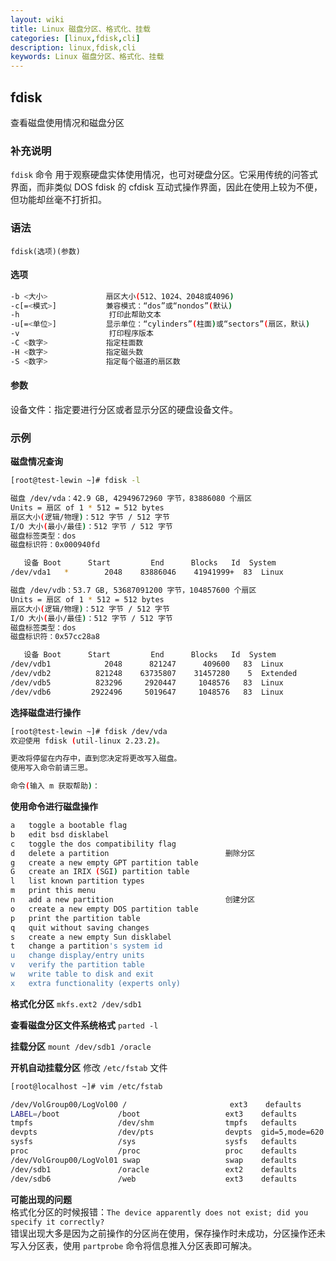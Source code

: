 ```yaml
---
layout: wiki
title: Linux 磁盘分区、格式化、挂载
categories: [linux,fdisk,cli]
description: linux,fdisk,cli
keywords: Linux 磁盘分区、格式化、挂载
---
```


## fdisk
查看磁盘使用情况和磁盘分区

### 补充说明
`fdisk` 命令 用于观察硬盘实体使用情况，也可对硬盘分区。它采用传统的问答式界面，而非类似 DOS fdisk 的 cfdisk 互动式操作界面，因此在使用上较为不便，但功能却丝毫不打折扣。

### 语法
`fdisk(选项)(参数)`

#### 选项
``` sh
-b <大小>             扇区大小(512、1024、2048或4096)
-c[=<模式>]           兼容模式：“dos”或“nondos”(默认)
-h                    打印此帮助文本
-u[=<单位>]           显示单位：“cylinders”(柱面)或“sectors”(扇区，默认)
-v                    打印程序版本
-C <数字>             指定柱面数
-H <数字>             指定磁头数
-S <数字>             指定每个磁道的扇区数
```

#### 参数
设备文件：指定要进行分区或者显示分区的硬盘设备文件。

### 示例
**磁盘情况查询**
``` sh
[root@test-lewin ~]# fdisk -l

磁盘 /dev/vda：42.9 GB, 42949672960 字节，83886080 个扇区
Units = 扇区 of 1 * 512 = 512 bytes
扇区大小(逻辑/物理)：512 字节 / 512 字节
I/O 大小(最小/最佳)：512 字节 / 512 字节
磁盘标签类型：dos
磁盘标识符：0x000940fd

   设备 Boot      Start         End      Blocks   Id  System
/dev/vda1   *        2048    83886046    41941999+  83  Linux

磁盘 /dev/vdb：53.7 GB, 53687091200 字节，104857600 个扇区
Units = 扇区 of 1 * 512 = 512 bytes
扇区大小(逻辑/物理)：512 字节 / 512 字节
I/O 大小(最小/最佳)：512 字节 / 512 字节
磁盘标签类型：dos
磁盘标识符：0x57cc28a8

   设备 Boot      Start         End      Blocks   Id  System
/dev/vdb1            2048      821247      409600   83  Linux
/dev/vdb2          821248    63735807    31457280    5  Extended
/dev/vdb5          823296     2920447     1048576   83  Linux
/dev/vdb6         2922496     5019647     1048576   83  Linux
```

**选择磁盘进行操作**
``` sh
[root@test-lewin ~]# fdisk /dev/vda
欢迎使用 fdisk (util-linux 2.23.2)。

更改将停留在内存中，直到您决定将更改写入磁盘。
使用写入命令前请三思。

命令(输入 m 获取帮助)：
```

**使用命令进行磁盘操作**

``` sh
a   toggle a bootable flag
b   edit bsd disklabel
c   toggle the dos compatibility flag
d   delete a partition                          删除分区
g   create a new empty GPT partition table
G   create an IRIX (SGI) partition table
l   list known partition types
m   print this menu
n   add a new partition                         创建分区
o   create a new empty DOS partition table
p   print the partition table
q   quit without saving changes
s   create a new empty Sun disklabel
t   change a partition's system id
u   change display/entry units
v   verify the partition table
w   write table to disk and exit
x   extra functionality (experts only)
```

**格式化分区**
`mkfs.ext2 /dev/sdb1`

**查看磁盘分区文件系统格式**
`parted -l`

**挂载分区**
`mount /dev/sdb1 /oracle`

**开机自动挂载分区**
修改 `/etc/fstab` 文件

``` sh
[root@localhost ~]# vim /etc/fstab

/dev/VolGroup00/LogVol00 /                       ext3    defaults        1 1
LABEL=/boot             /boot                   ext3    defaults        1 2
tmpfs                   /dev/shm                tmpfs   defaults        0 0
devpts                  /dev/pts                devpts  gid=5,mode=620  0 0
sysfs                   /sys                    sysfs   defaults        0 0
proc                    /proc                   proc    defaults        0 0
/dev/VolGroup00/LogVol01 swap                   swap    defaults        0 0
/dev/sdb1               /oracle                 ext2    defaults        0 0
/dev/sdb6               /web                    ext3    defaults        0 0
```

**可能出现的问题**  
格式化分区的时候报错：`The device apparently does not exist; did you specify it correctly?`  
错误出现大多是因为之前操作的分区尚在使用，保存操作时未成功，分区操作还未写入分区表，使用 `partprobe` 命令将信息推入分区表即可解决。

